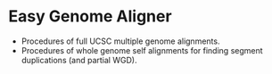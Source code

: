 # Easy Genome Aligner

* Procedures of full UCSC multiple genome alignments.
* Procedures of whole genome self alignments for finding segment
  duplications (and partial WGD).
